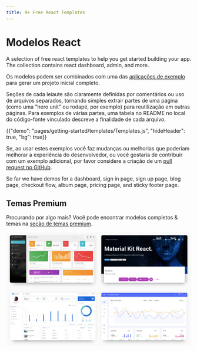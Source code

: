 ```yaml
---
title: 9+ Free React Templates
---
```


# Modelos React

<p class="description">A selection of free react templates to help you get started building your app. The collection contains react dashboard, admin, and more.</p>

Os modelos podem ser combinados com uma das [aplicações de exemplo](https://github.com/mui-org/material-ui/tree/master/examples) para gerar um projeto inicial completo.

Seções de cada leiaute são claramente definidas por comentários ou uso de arquivos separados, tornando simples extrair partes de uma página (como uma "hero unit" ou rodapé, por exemplo) para reutilização em outras páginas. Para exemplos de várias partes, uma tabela no README no local do código-fonte vinculado descreve a finalidade de cada arquivo.

{{"demo": "pages/getting-started/templates/Templates.js", "hideHeader": true, "bg": true}}

Se, ao usar estes exemplos você faz mudanças ou melhorias que poderiam melhorar a experiência do desenvolvedor, ou você gostaria de contribuir com um exemplo adicional, por favor considere a criação de um [pull request no GitHub](https://github.com/mui-org/material-ui/pulls).

So far we have demos for a dashboard, sign in page, sign up page, blog page, checkout flow, album page, pricing page, and sticky footer page.

## Temas Premium

Procurando por algo mais? Você pode encontrar modelos completos & temas na <a href="https://themes.material-ui.com/" data-ga-event-category="premium-themes" data-ga-event-action="click" data-ga-event-label="templates-link">seção de temas premium</a>.

<a href="https://themes.material-ui.com/" data-ga-event-category="premium-themes" data-ga-event-action="click" data-ga-event-label="templates-image"><img src="/static/images/themes-light.jpg" alt="modelos react" /></a>
